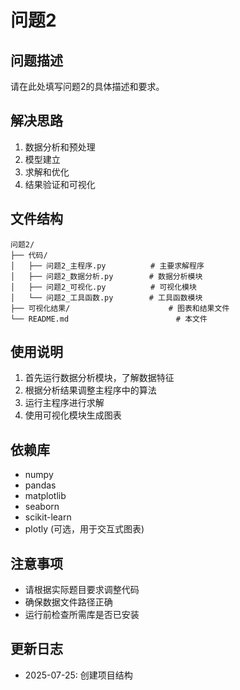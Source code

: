 # 问题2

## 问题描述
请在此处填写问题2的具体描述和要求。

## 解决思路
1. 数据分析和预处理
2. 模型建立
3. 求解和优化
4. 结果验证和可视化

## 文件结构
```
问题2/
├── 代码/
│   ├── 问题2_主程序.py          # 主要求解程序
│   ├── 问题2_数据分析.py        # 数据分析模块
│   ├── 问题2_可视化.py          # 可视化模块
│   └── 问题2_工具函数.py        # 工具函数模块
├── 可视化结果/                      # 图表和结果文件
└── README.md                        # 本文件
```

## 使用说明
1. 首先运行数据分析模块，了解数据特征
2. 根据分析结果调整主程序中的算法
3. 运行主程序进行求解
4. 使用可视化模块生成图表

## 依赖库
- numpy
- pandas
- matplotlib
- seaborn
- scikit-learn
- plotly (可选，用于交互式图表)

## 注意事项
- 请根据实际题目要求调整代码
- 确保数据文件路径正确
- 运行前检查所需库是否已安装

## 更新日志
- 2025-07-25: 创建项目结构
